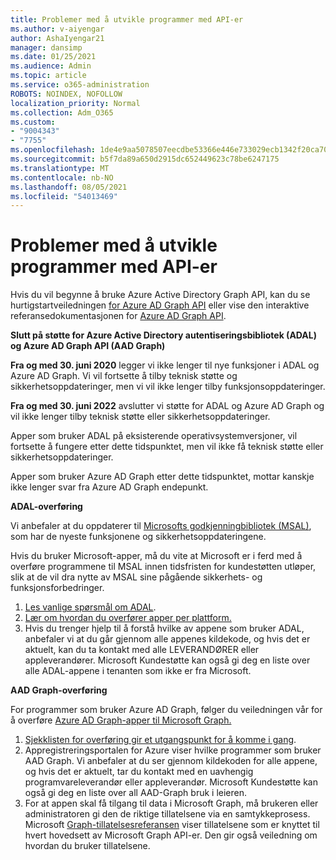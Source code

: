 ```yaml
---
title: Problemer med å utvikle programmer med API-er
ms.author: v-aiyengar
author: AshaIyengar21
manager: dansimp
ms.date: 01/25/2021
ms.audience: Admin
ms.topic: article
ms.service: o365-administration
ROBOTS: NOINDEX, NOFOLLOW
localization_priority: Normal
ms.collection: Adm_O365
ms.custom:
- "9004343"
- "7755"
ms.openlocfilehash: 1de4e9aa5078507eecdbe53366e446e733029ecb1342f20ca701fa7f95a06fa9
ms.sourcegitcommit: b5f7da89a650d2915dc652449623c78be6247175
ms.translationtype: MT
ms.contentlocale: nb-NO
ms.lasthandoff: 08/05/2021
ms.locfileid: "54013469"
---
```

# <a name="issues-developing-applications-with-apis"></a>Problemer med å utvikle programmer med API-er

Hvis du vil begynne å bruke Azure Active Directory Graph API, kan du se hurtigstartveiledningen [for Azure AD Graph API](https://docs.microsoft.com/azure/active-directory/develop/microsoft-graph-intro) eller vise den interaktive referansedokumentasjonen for [Azure AD Graph API](https://docs.microsoft.com/previous-versions/azure/ad/graph/api/api-catalog).

**Slutt på støtte for Azure Active Directory autentiseringsbibliotek (ADAL) og Azure AD Graph API (AAD Graph)**

**Fra og med 30. juni 2020** legger vi ikke lenger til nye funksjoner i ADAL og Azure AD Graph. Vi vil fortsette å tilby teknisk støtte og sikkerhetsoppdateringer, men vi vil ikke lenger tilby funksjonsoppdateringer.

**Fra og med 30. juni 2022** avslutter vi støtte for ADAL og Azure AD Graph og vil ikke lenger tilby teknisk støtte eller sikkerhetsoppdateringer.

Apper som bruker ADAL på eksisterende operativsystemversjoner, vil fortsette å fungere etter dette tidspunktet, men vil ikke få teknisk støtte eller sikkerhetsoppdateringer.

Apper som bruker Azure AD Graph etter dette tidspunktet, mottar kanskje ikke lenger svar fra Azure AD Graph endepunkt.

**ADAL-overføring**

Vi anbefaler at du oppdaterer til [Microsofts godkjenningbibliotek (MSAL)](https://docs.microsoft.com/azure/active-directory/develop/v2-overview), som har de nyeste funksjonene og sikkerhetsoppdateringene.

Hvis du bruker Microsoft-apper, må du vite at Microsoft er i ferd med å overføre programmene til MSAL innen tidsfristen for kundestøtten utløper, slik at de vil dra nytte av MSAL sine pågående sikkerhets- og funksjonsforbedringer.

1. [Les vanlige spørsmål om ADAL](https://docs.microsoft.com/azure/active-directory/develop/msal-migration#frequently-asked-questions-faq).
1. [Lær om hvordan du overfører apper per plattform.](https://docs.microsoft.com/azure/active-directory/develop/msal-migration#frequently-asked-questions-faq)
1. Hvis du trenger hjelp til å forstå hvilke av appene som bruker ADAL, anbefaler vi at du går gjennom alle appenes kildekode, og hvis det er aktuelt, kan du ta kontakt med alle LEVERANDØRER eller appleverandører. Microsoft Kundestøtte kan også gi deg en liste over alle ADAL-appene i tenanten som ikke er fra Microsoft.

**AAD Graph-overføring**

For programmer som bruker Azure AD Graph, følger du veiledningen vår for å overføre [Azure AD Graph-apper til Microsoft Graph.](https://docs.microsoft.com/graph/migrate-azure-ad-graph-overview?view=graph-rest-1.0&preserve-view=true)

1. [Sjekklisten for overføring gir et utgangspunkt for å komme i gang](https://docs.microsoft.com/graph/migrate-azure-ad-graph-planning-checklist). 
1. Appregistreringsportalen for Azure viser hvilke programmer som bruker AAD Graph. Vi anbefaler at du ser gjennom kildekoden for alle appene, og hvis det er aktuelt, tar du kontakt med en uavhengig programvareleverandør eller appleverandør. Microsoft Kundestøtte kan også gi deg en liste over all AAD-Graph bruk i leieren.
1. For at appen skal få tilgang til data i Microsoft Graph, må brukeren eller administratoren gi den de riktige tillatelsene via en samtykkeprosess. Microsoft [Graph-tillatelsesreferansen](https://docs.microsoft.com/graph/permissions-reference?context=graph%2Fapi%2Fbeta&view=graph-rest-beta&preserve-view=true) viser tillatelsene som er knyttet til hvert hovedsett av Microsoft Graph API-er. Den gir også veiledning om hvordan du bruker tillatelsene.

